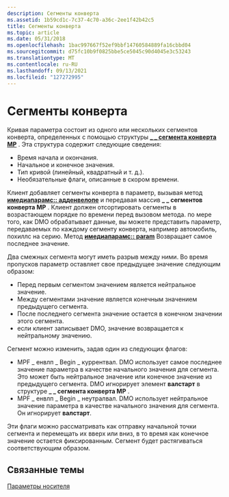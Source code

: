 ```yaml
---
description: Сегменты конверта
ms.assetid: 1b59cd1c-7c37-4c70-a36c-2ee1f42b42c5
title: Сегменты конверта
ms.topic: article
ms.date: 05/31/2018
ms.openlocfilehash: 1bac997667f52ef9bbf14760584889fa16cbbd04
ms.sourcegitcommit: d75fc10b9f0825bbe5ce5045c90d4045e3c53243
ms.translationtype: MT
ms.contentlocale: ru-RU
ms.lasthandoff: 09/13/2021
ms.locfileid: "127272995"
---
```

# <a name="envelope-segments"></a>Сегменты конверта

Кривая параметра состоит из одного или нескольких сегментов конверта, определенных с помощью структуры [**\_ \_ сегмента конверта MP**](/previous-versions/windows/desktop/api/Medparam/ns-medparam-mp_envelope_segment) . Эта структура содержит следующие сведения:

-   Время начала и окончания.
-   Начальное и конечное значения.
-   Тип кривой (линейный, квадратный и т. д.).
-   Необязательные флаги, описанные в скором времени.

Клиент добавляет сегменты конверта в параметр, вызывая метод [**имедиапарамс:: адденвелопе**](/previous-versions/windows/desktop/api/Medparam/nf-medparam-imediaparams-addenvelope) и передавая массив **\_ \_ сегментов конверта MP** . Клиент должен отсортировать сегменты в возрастающем порядке по времени перед вызовом метода. по мере того, как DMO обрабатывает данные, вы можете представить параметр, передаваемых по каждому сегменту конверта, например автомобиль, похиллс на серию. Метод [**имедиапарамс:: param**](/previous-versions/windows/desktop/api/Medparam/nf-medparam-imediaparams-getparam) Возвращает самое последнее значение.

Два смежных сегмента могут иметь разрыв между ними. Во время пропусков параметр оставляет свое предыдущее значение следующим образом:

-   Перед первым сегментом значением является нейтральное значение.
-   Между сегментами значение является конечным значением предыдущего сегмента.
-   После последнего сегмента значение остается в конечном значении этого сегмента.
-   если клиент записывает DMO, значение возвращается к нейтральному значению.

Сегмент можно изменить, задав один из следующих флагов:

-   MPF \_ енвлп \_ Begin \_ куррентвал. DMO использует самое последнее значение параметра в качестве начального значения для сегмента. Это может быть нейтральное значение или конечное значение из предыдущего сегмента. DMO игнорирует элемент **валстарт** в структуре **\_ \_ сегмента конверта MP** .
-   MPF \_ енвлп \_ Begin \_ неутралвал. DMO использует нейтральное значение параметра в качестве начального значения для сегмента. Он игнорирует **валстарт**.

Эти флаги можно рассматривать как отправку начальной точки сегмента и перемещать их вверх или вниз, в то время как конечное значение остается фиксированным. Сегмент будет растягиваться соответствующим образом.

## <a name="related-topics"></a>Связанные темы

<dl> <dt>

[Параметры носителя](media-parameters.md)
</dt> </dl>

 

 



